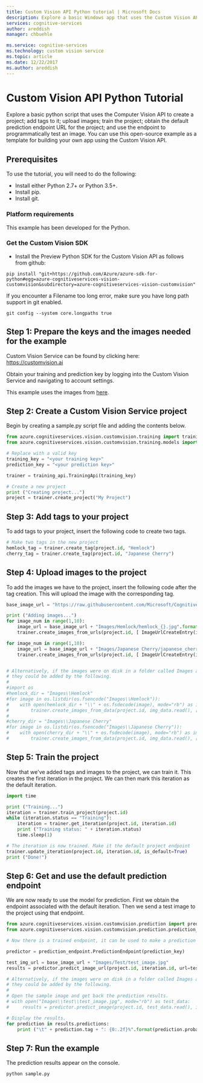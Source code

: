 ```yaml
---
title: Custom Vision API Python tutorial | Microsoft Docs
description: Explore a basic Windows app that uses the Custom Vision API in Microsoft Cognitive Services. Create a project, add tags, upload images, train your project, and make a prediction using the default endpoint.
services: cognitive-services
author: areddish
manager: chbuehle

ms.service: cognitive-services
ms.technology: custom vision service
ms.topic: article
ms.date: 12/22/2017
ms.author: areddish
---
```


# Custom Vision API Python Tutorial
Explore a basic python script that uses the Computer Vision API to create a project; add tags to it; upload images; train the project; obtain the default prediction endpoint URL for the project; and use the endpoint to programmatically test an image. You can use this open-source example as a template for building your own app using the Custom Vision API.

## Prerequisites

To use the tutorial, you will need to do the following:

- Install either Python 2.7+ or Python 3.5+.
- Install pip.
- Install git.

### Platform requirements
This example has been developed for the Python.

### Get the Custom Vision SDK

- Install the Preview Python SDK for the Custom Vision API as follows from github:

```
pip install "git+https://github.com/Azure/azure-sdk-for-python#egg=azure-cognitiveservices-vision-customvision&subdirectory=azure-cognitiveservices-vision-customvision"
```

If you encounter a Filename too long error, make sure you have long path support in git enabled.

```
git config --system core.longpaths true
```

## Step 1: Prepare the keys and the images needed for the example

Custom Vision Service can be found by clicking here: https://customvision.ai

Obtain your training and prediction key by logging into the Custom Vision Service and navigating to account settings.

This example uses the images from [here](https://github.com/Microsoft/Cognitive-CustomVision-Windows/tree/master/Samples/Images). 


## Step 2: Create a Custom Vision Service project

Begin by creating a sample.py script file and adding the contents below.

```Python
from azure.cognitiveservices.vision.customvision.training import training_api
from azure.cognitiveservices.vision.customvision.training.models import ImageUrlCreateEntry

# Replace with a valid key
training_key = "<your training key>"
prediction_key = "<your prediction key>"

trainer = training_api.TrainingApi(training_key)

# Create a new project
print ("Creating project...")
project = trainer.create_project("My Project")
```

## Step 3: Add tags to your project

To add tags to your project, insert the following code to create two tags.

```Python
# Make two tags in the new project
hemlock_tag = trainer.create_tag(project.id, "Hemlock")
cherry_tag = trainer.create_tag(project.id, "Japanese Cherry")
```

## Step 4: Upload images to the project

To add the images we have to the project, insert the following code after the tag creation. This will upload the image with the corresponding tag.

```Python
base_image_url = "https://raw.githubusercontent.com/Microsoft/Cognitive-CustomVision-Windows/master/Samples/"

print ("Adding images...")
for image_num in range(1,10):
    image_url = base_image_url + "Images/Hemlock/hemlock_{}.jpg".format(image_num)
    trainer.create_images_from_urls(project.id, [ ImageUrlCreateEntry(image_url, [ hemlock_tag.id ] ) ])

for image_num in range(1,10):
    image_url = base_image_url + "Images/Japanese Cherry/japanese_cherry_{}.jpg".format(image_num)
    trainer.create_images_from_urls(project.id, [ ImageUrlCreateEntry(image_url, [ cherry_tag.id ] ) ])


# Alternatively, if the images were on disk in a folder called Images along side the sample.py then
# they could be added by the following.
#
#import os
#hemlock_dir = "Images\\Hemlock"
#for image in os.listdir(os.fsencode("Images\\Hemlock")):
#    with open(hemlock_dir + "\\" + os.fsdecode(image), mode="rb") as img_data: 
#        trainer.create_images_from_data(project.id, img_data.read(), [ hemlock_tag.id ])
#
#cherry_dir = "Images\\Japanese Cherry"
#for image in os.listdir(os.fsencode("Images\\Japanese Cherry")):
#    with open(cherry_dir + "\\" + os.fsdecode(image), mode="rb") as img_data: 
#        trainer.create_images_from_data(project.id, img_data.read(), [ cherry_tag.id ])
```

## Step 5: Train the project

Now that we've added tags and images to the project, we can train it. This creates the first iteration in the project. We can then mark this iteration as the default iteration.

```Python
import time

print ("Training...")
iteration = trainer.train_project(project.id)
while (iteration.status == "Training"):
    iteration = trainer.get_iteration(project.id, iteration.id)
    print ("Training status: " + iteration.status)
    time.sleep(1)

# The iteration is now trained. Make it the default project endpoint
trainer.update_iteration(project.id, iteration.id, is_default=True)
print ("Done!")
```

## Step 6: Get and use the default prediction endpoint

We are now ready to use the model for prediction. First we obtain the endpoint associated with the default iteration. Then we send a test image to the project using that endpoint.

```Python
from azure.cognitiveservices.vision.customvision.prediction import prediction_endpoint
from azure.cognitiveservices.vision.customvision.prediction.prediction_endpoint import models

# Now there is a trained endpoint, it can be used to make a prediction

predictor = prediction_endpoint.PredictionEndpoint(prediction_key)

test_img_url = base_image_url + "Images/Test/test_image.jpg"
results = predictor.predict_image_url(project.id, iteration.id, url=test_img_url)

# Alternatively, if the images were on disk in a folder called Images along side the sample.py then
# they could be added by the following.
#
# Open the sample image and get back the prediction results.
# with open("Images\\test\\test_image.jpg", mode="rb") as test_data:
#     results = predictor.predict_image(project.id, test_data.read(), iteration.id)

# Display the results.
for prediction in results.predictions:
    print ("\t" + prediction.tag + ": {0:.2f}%".format(prediction.probability * 100))
```

## Step 7: Run the example

The prediction results appear on the console.

```
python sample.py
```
